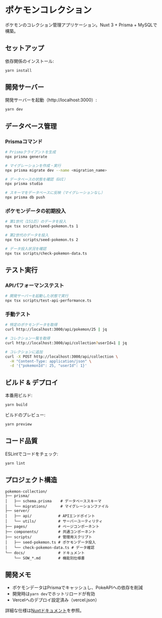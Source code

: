 # ポケモンコレクション

ポケモンのコレクション管理アプリケーション。Nuxt 3 + Prisma + MySQLで構築。

## セットアップ

依存関係のインストール:

```bash
yarn install
```

## 開発サーバー

開発サーバーを起動（http://localhost:3000）:

```bash
yarn dev
```

## データベース管理

### Prismaコマンド

```bash
# Prismaクライアントを生成
npx prisma generate

# マイグレーションを作成・実行
npx prisma migrate dev --name <migration_name>

# データベースの状態を確認（GUI）
npx prisma studio

# スキーマをデータベースに反映（マイグレーションなし）
npx prisma db push
```

### ポケモンデータの初期投入

```bash
# 第1世代（151匹）のデータを投入
npx tsx scripts/seed-pokemon.ts 1

# 第2世代のデータを投入
npx tsx scripts/seed-pokemon.ts 2

# データ投入状況を確認
npx tsx scripts/check-pokemon-data.ts
```

## テスト実行

### APIパフォーマンステスト

```bash
# 開発サーバーを起動した状態で実行
npx tsx scripts/test-api-performance.ts
```

### 手動テスト

```bash
# 特定のポケモンデータを取得
curl http://localhost:3000/api/pokemon/25 | jq

# コレクション一覧を取得
curl http://localhost:3000/api/collection?userId=1 | jq

# コレクションに追加
curl -X POST http://localhost:3000/api/collection \
  -H "Content-Type: application/json" \
  -d '{"pokemonId": 25, "userId": 1}'
```

## ビルド & デプロイ

本番用ビルド:

```bash
yarn build
```

ビルドのプレビュー:

```bash
yarn preview
```

## コード品質

ESLintでコードをチェック:

```bash
yarn lint
```

## プロジェクト構造

```
pokemon-collection/
├── prisma/
│   ├── schema.prisma    # データベーススキーマ
│   └── migrations/      # マイグレーションファイル
├── server/
│   ├── api/            # APIエンドポイント
│   └── utils/          # サーバーユーティリティ
├── pages/              # ページコンポーネント
├── components/         # 共通コンポーネント
├── scripts/            # 管理用スクリプト
│   ├── seed-pokemon.ts # ポケモンデータ投入
│   └── check-pokemon-data.ts # データ確認
└── docs/               # ドキュメント
    └── SOW_*.md        # 機能別仕様書
```

## 開発メモ

- ポケモンデータはPrismaでキャッシュし、PokeAPIへの依存を削減
- 開発時は`yarn dev`でホットリロードが有効
- Vercelへのデプロイ設定済み（vercel.json）

詳細な仕様は[Nuxtドキュメント](https://nuxt.com/docs/getting-started/introduction)を参照。
